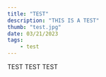 ```yaml
---
title: "TEST"
description: "THIS IS A TEST"
thumb: "test.jpg"
date: 03/21/2023
tags:
    - test
---
```


TEST TEST TEST
